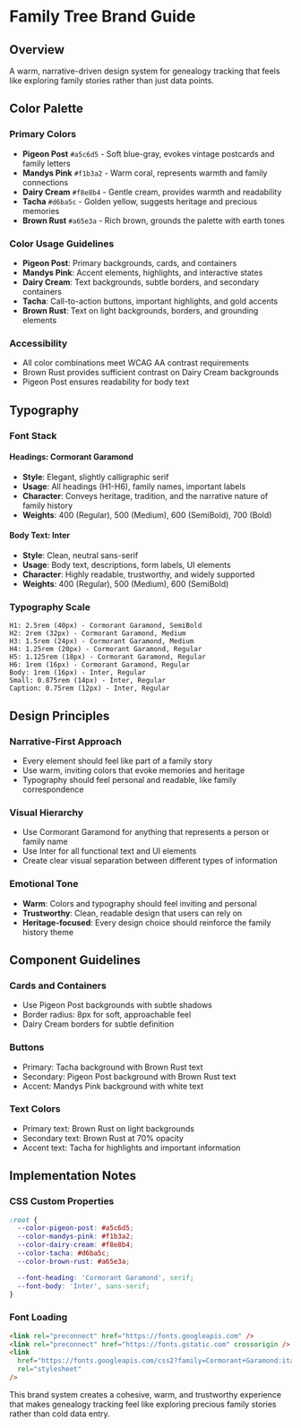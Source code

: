 # Family Tree Brand Guide

## Overview

A warm, narrative-driven design system for genealogy tracking that feels like exploring family stories rather than just data points.

## Color Palette

### Primary Colors

- **Pigeon Post** `#a5c6d5` - Soft blue-gray, evokes vintage postcards and family letters
- **Mandys Pink** `#f1b3a2` - Warm coral, represents warmth and family connections
- **Dairy Cream** `#f8e8b4` - Gentle cream, provides warmth and readability
- **Tacha** `#d6ba5c` - Golden yellow, suggests heritage and precious memories
- **Brown Rust** `#a65e3a` - Rich brown, grounds the palette with earth tones

### Color Usage Guidelines

- **Pigeon Post**: Primary backgrounds, cards, and containers
- **Mandys Pink**: Accent elements, highlights, and interactive states
- **Dairy Cream**: Text backgrounds, subtle borders, and secondary containers
- **Tacha**: Call-to-action buttons, important highlights, and gold accents
- **Brown Rust**: Text on light backgrounds, borders, and grounding elements

### Accessibility

- All color combinations meet WCAG AA contrast requirements
- Brown Rust provides sufficient contrast on Dairy Cream backgrounds
- Pigeon Post ensures readability for body text

## Typography

### Font Stack

#### Headings: Cormorant Garamond

- **Style**: Elegant, slightly calligraphic serif
- **Usage**: All headings (H1-H6), family names, important labels
- **Character**: Conveys heritage, tradition, and the narrative nature of family history
- **Weights**: 400 (Regular), 500 (Medium), 600 (SemiBold), 700 (Bold)

#### Body Text: Inter

- **Style**: Clean, neutral sans-serif
- **Usage**: Body text, descriptions, form labels, UI elements
- **Character**: Highly readable, trustworthy, and widely supported
- **Weights**: 400 (Regular), 500 (Medium), 600 (SemiBold)

### Typography Scale

```
H1: 2.5rem (40px) - Cormorant Garamond, SemiBold
H2: 2rem (32px) - Cormorant Garamond, Medium
H3: 1.5rem (24px) - Cormorant Garamond, Medium
H4: 1.25rem (20px) - Cormorant Garamond, Regular
H5: 1.125rem (18px) - Cormorant Garamond, Regular
H6: 1rem (16px) - Cormorant Garamond, Regular
Body: 1rem (16px) - Inter, Regular
Small: 0.875rem (14px) - Inter, Regular
Caption: 0.75rem (12px) - Inter, Regular
```

## Design Principles

### Narrative-First Approach

- Every element should feel like part of a family story
- Use warm, inviting colors that evoke memories and heritage
- Typography should feel personal and readable, like family correspondence

### Visual Hierarchy

- Use Cormorant Garamond for anything that represents a person or family name
- Use Inter for all functional text and UI elements
- Create clear visual separation between different types of information

### Emotional Tone

- **Warm**: Colors and typography should feel inviting and personal
- **Trustworthy**: Clean, readable design that users can rely on
- **Heritage-focused**: Every design choice should reinforce the family history theme

## Component Guidelines

### Cards and Containers

- Use Pigeon Post backgrounds with subtle shadows
- Border radius: 8px for soft, approachable feel
- Dairy Cream borders for subtle definition

### Buttons

- Primary: Tacha background with Brown Rust text
- Secondary: Pigeon Post background with Brown Rust text
- Accent: Mandys Pink background with white text

### Text Colors

- Primary text: Brown Rust on light backgrounds
- Secondary text: Brown Rust at 70% opacity
- Accent text: Tacha for highlights and important information

## Implementation Notes

### CSS Custom Properties

```css
:root {
  --color-pigeon-post: #a5c6d5;
  --color-mandys-pink: #f1b3a2;
  --color-dairy-cream: #f8e8b4;
  --color-tacha: #d6ba5c;
  --color-brown-rust: #a65e3a;

  --font-heading: 'Cormorant Garamond', serif;
  --font-body: 'Inter', sans-serif;
}
```

### Font Loading

```html
<link rel="preconnect" href="https://fonts.googleapis.com" />
<link rel="preconnect" href="https://fonts.gstatic.com" crossorigin />
<link
  href="https://fonts.googleapis.com/css2?family=Cormorant+Garamond:ital,wght@0,400;0,500;0,600;0,700;1,400;1,500;1,600;1,700&family=Inter:wght@400;500;600&display=swap"
  rel="stylesheet"
/>
```

This brand system creates a cohesive, warm, and trustworthy experience that makes genealogy tracking feel like exploring precious family stories rather than cold data entry.
